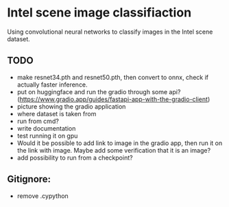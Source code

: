 # Intel scene image classifiaction

Using convolutional neural networks to classify images in the Intel scene dataset. 

## TODO
- make resnet34.pth and resnet50.pth, then convert to onnx, check if actually faster inference.
- put on huggingface and run the gradio through some api? (https://www.gradio.app/guides/fastapi-app-with-the-gradio-client)
- picture showing the gradio application
- where dataset is taken from
- run from cmd?
- write documentation
- test running it on gpu
- Would it be possible to add link to image in the gradio app, then run it on the link with image. Maybe add some verification that it is an image?
- add possibility to run from a checkpoint?

## Gitignore:
- remove .cypython